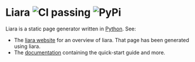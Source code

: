 Liara ![CI passing](https://github.com/anteru/liara/actions/workflows/build.yaml/badge.svg)
![PyPi](https://img.shields.io/pypi/v/liara.svg)
=====

Liara is a static page generator written in [Python](https://python.org). See:

* The [liara website](https://liara.sh13.net) for an overview of liara. That page has been generated using liara.
* The [documentation](https://liara-web.readthedocs.io) containing the quick-start guide and more.
